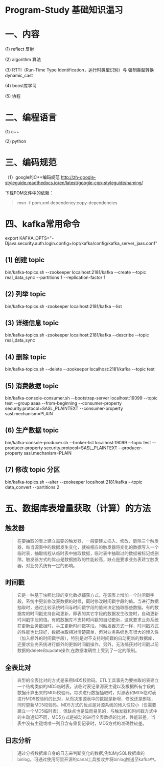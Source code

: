 # Program-Study 基础知识温习

# 一、内容

(1) reflect 反射

(2) algorithm 算法

(3) RTTI（Run-Time Type Identification，运行时类型识别）与 强制类型转换dynamic_cast

(4) boost库学习

(5) 协程

# 二、编程语言 

 (1) c++

 (2) python
 
 
# 三、编码规范
（1）google的C++编码规范
  http://zh-google-styleguide.readthedocs.io/en/latest/google-cpp-styleguide/naming/


下载POM文件中的依赖：
> mvn -f pom.xml dependency:copy-dependencies

# 四、kafka常用命令
export KAFKA_OPTS="-Djava.security.auth.login.config=/opt/kafka/config/kafka_server_jaas.conf"

## (1) 创建 topic
bin/kafka-topics.sh --zookeeper localhost:2181/kafka --create --topic real_data_sync --partitions 1 --replication-factor 1

## (2) 列举 topic
bin/kafka-topics.sh -zookeeper localhost:2181/kafka --list

## (3) 详细信息 topic
bin/kafka-topics.sh -zookeeper localhost:2181/kafka --describe --topic real_data_sync

## (4) 删除 topic
bin/kafka-topics.sh --delete --zookeeper localhost:2181/kafka --topic test

## (5) 消费数据 topic
bin/kafka-console-consumer.sh --bootstrap-server localhost:19099 --topic test --group aaaa   --from-beginning  --consumer-property security.protocol=SASL_PLAINTEXT  --consumer-property sasl.mechanism=PLAIN

## (6) 生产数据 topic
bin/kafka-console-producer.sh --broker-list localhost:19099 --topic test --producer-property security.protocol=SASL_PLAINTEXT --producer-property sasl.mechanism=PLAIN

## (7) 修改 topic 分区
bin/kafka-topics.sh --alter --zookeeper localhost:2181/kafka --topic data_convert --partitions 2

# 五、数据库表增量获取（计算）的方法
## 触发器
>在要抽取的表上建立需要的触发器，一般要建立插入、修改、删除三个触发器，每当源表中的数据发生变化，就被相应的触发器将变化的数据写入一个临时表，抽取线程从临时表中抽取数据，临时表中抽取过的数据被标记或删除。触发器方式的优点是数据抽取的性能较高，缺点是要求业务表建立触发器，对业务系统有一定的影响。 

## 时间戳
>它是一种基于快照比较的变化数据捕获方式，在源表上增加一个时间戳字段，系统中更新修改表数据的时候，同时修改时间戳字段的值。当进行数据抽取时，通过比较系统时间与时间戳字段的值来决定抽取哪些数据。有的数据库的时间戳支持自动更新，即表的其它字段的数据发生改变时，自动更新时间戳字段的值。有的数据库不支持时间戳的自动更新，这就要求业务系统在更新业务数据时，手工更新时间戳字段。同触发器方式一样，时间戳方式的性能也比较好，数据抽取相对清楚简单，但对业务系统也有很大的倾入性（加入额外的时间戳字段），特别是对不支持时间戳的自动更新的数据库，还要求业务系统进行额外的更新时间戳操作。另外，无法捕获对时间戳以前数据的delete和update操作,在数据准确性上受到了一定的限制。 

## 全表比对
>典型的全表比对的方式是采用MD5校验码。ETL工具事先为要抽取的表建立一个结构类似的MD5临时表，该临时表记录源表主键以及根据所有字段的数据计算出来的MD5校验码。每次进行数据抽取时，对源表和MD5临时表进行MD5校验码的比对，从而决定源表中的数据是新增、修改还是删除，同时更新MD5校验码。MD5方式的优点是对源系统的倾入性较小（仅需要建立一个MD5临时表），但缺点也是显而易见的，与触发器和时间戳方式中的主动通知不同，MD5方式是被动的进行全表数据的比对，性能较差。当表中没有主键或唯一列且含有重复记录时，MD5方式的准确性较差。 

## 日志分析
> 通过分析数据库自身的日志来判断变化的数据,例如MySQL数据库的binlog，可通过使用阿里开源的canal工具接收并将binlog推送至kafka中。


